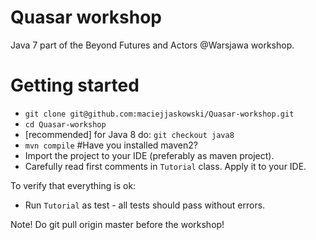 Quasar workshop
=======================

Java 7 part of the Beyond Futures and Actors @Warsjawa workshop.

Getting started
===============

* `git clone git@github.com:maciejjaskowski/Quasar-workshop.git`
* `cd Quasar-workshop`
* [recommended] for Java 8 do: `git checkout java8`
* `mvn compile` #Have you installed maven2?
* Import the project to your IDE (preferably as maven project).
* Carefully read first comments in `Tutorial` class. Apply it to your IDE.

To verify that everything is ok:
* Run `Tutorial` as test - all tests should pass without errors.

Note! Do git pull origin master before the workshop!
